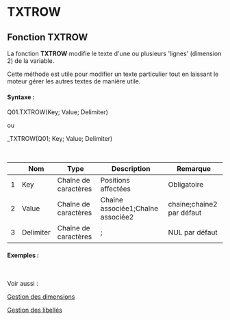 # TXTROW

## Fonction TXTROW

La fonction **TXTROW** modifie le texte d'une ou plusieurs 'lignes' (dimension 2) de la variable.

Cette méthode est utile pour modifier un texte particulier tout en laissant le moteur gérer les autres textes de manière utile.

#### Syntaxe :&nbsp;

Q01.TXTROW(Key; Value; Delimiter)

ou

\_TXTROW(Q01; Key; Value; Delimiter)

&nbsp;

| &nbsp; | **Nom** |**Type**|**Description**|**Remarque** |
| --- | --- | --- | --- | --- |
| &#49; | Key | Chaîne de caractères | Positions affectées | Obligatoire |
| &#50; | Value | Chaîne de caractères | Chaîne associée1;Chaîne associée2 | chaine;chaine2 par défaut |
| &#51; | Delimiter | Chaîne de caractères | ; | NUL par défaut |


#### Exemples :

&nbsp;

Voir aussi :&nbsp;

[Gestion des dimensions](<Gererlesdimensionsdesvariables1.md>)

[Gestion des libellés](<Gererleslibelleslestextes1.md>)